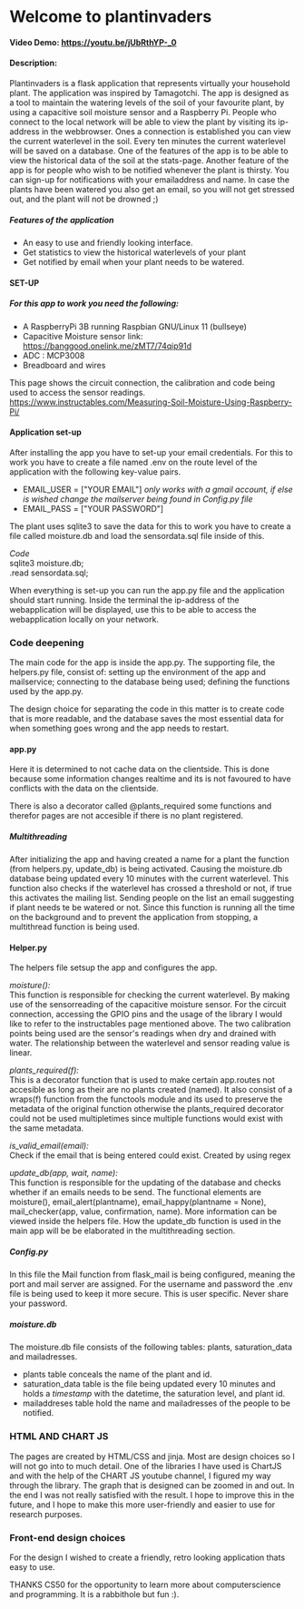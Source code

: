 # Welcome to plantinvaders # 
#### Video Demo:  https://youtu.be/jUbRthYP-_0
#### Description:

Plantinvaders is a flask application that represents virtually your household plant. The application was inspired by Tamagotchi. The app is designed as a tool to maintain the watering levels of the soil of your favourite plant, by using a capacitive soil moisture sensor and a Raspberry Pi. People who connect to the local network will be able to view the plant by visiting its ip-address in the webbrowser. Ones a connection is established you can view the current waterlevel in the soil. Every ten minutes the current waterlevel will be saved on a database. One of the features of the app is to be able to view the historical data of the soil at the stats-page. Another feature of the app is for people who wish to be notified whenever the plant is thirsty. You can sign-up for notifications with your emailaddress and name. In case the plants have been watered you also get an email, so you will not get stressed out, and the plant will not be drowned ;)

##### Features of the application #####

- An easy to use and friendly looking interface.
- Get statistics to view the historical waterlevels of your plant
- Get notified by email when your plant needs to be watered.

#### SET-UP ####

##### For this app to work you need the following: #####

- A RaspberryPi 3B running Raspbian GNU/Linux 11 (bullseye)
- Capacitive Moisture sensor link: https://banggood.onelink.me/zMT7/74qip91d
- ADC : MCP3008
- Breadboard and wires

This page shows the circuit connection, the calibration and code being used to access the sensor readings.
https://www.instructables.com/Measuring-Soil-Moisture-Using-Raspberry-Pi/

#### Application set-up ####

After installing the app you have to set-up your email credentials. For this to work you have to create a file named .env on the route level of the application with the following key-value pairs.
- EMAIL_USER = ["YOUR EMAIL"] *only works with a gmail account, if else is wished change the mailserver being found in Config.py file*
- EMAIL_PASS = ["YOUR PASSWORD"]

The plant uses sqlite3 to save the data for this to work you have to create a file called moisture.db and load the sensordata.sql file inside of this.  

*Code*   
sqlite3 moisture.db;  
.read sensordata.sql;  

When everything is set-up you can run the app.py file and the application should start running. Inside the terminal the ip-address of the webapplication will be displayed, use this to be able to access the webapplication locally on your network.

### Code deepening ###
The main code for the app is inside the app.py. The supporting file, the helpers.py file, consist of: setting up the environment of the app and mailservice; connecting to the database being used; defining the functions used by the app.py.

The design choice for separating the code in this matter is to create code that is more readable, and the database saves the most essential data for when something goes wrong and the app needs to restart.

#### app.py ####
Here it is determined to not cache data on the clientside. This is done because some information changes realtime and its is not favoured to have conflicts with the data on the clientside.

There is also a decorator called @plants_required some functions and therefor pages are not accesible if there is no plant registered.

##### Multithreading #####
After initializing the app and having created a name for a plant the function (from helpers.py, update_db) is being activated. Causing the moisture.db database being updated every 10 minutes with the current waterlevel. This function also checks if the waterlevel has crossed a threshold or not, if true this activates the mailing list. Sending people on the list an email suggesting if plant needs te be watered or not. Since this function is running all the time on the background and to prevent the application from stopping, a multithread function is being used.


#### Helper.py ####
The helpers file setsup the app and configures the app.

*moisture():*  
This function is responsible for checking the current waterlevel. By making use of the sensorreading of the capacitive moisture sensor. For the circuit connection, accessing the GPIO pins and the usage of the library I would like to refer to the instructables page mentioned above. The two calibration points being used are the sensor's readings when dry and drained with water. The relationship between the waterlevel and sensor reading value is linear. 

*plants_required(f):*  
This is a decorator function that is used to make certain app.routes not accesible as long as their are no plants created (named). It also consist of a wraps(f) function from the functools module and its used to preserve the metadata of the original function otherwise the plants_required decorator could not be used multipletimes since multiple functions would exist with the same metadata.

*is_valid_email(email):*  
Check if the email that is being entered could exist. Created by using regex

*update_db(app, wait, name):*  
This function is responsible for the updating of the database and checks whether if an emails needs to be send. The functional elements are moisture(), email_alert(plantname), email_happy(plantname = None), mail_checker(app, value, confirmation, name). More information can be viewed inside the helpers file. How the update_db function is used in the main app will be be elaborated in the multithreading section.

##### Config.py #####
In this file the Mail function from flask_mail is being configured, meaning the port and mail server are assigned. 
For the username and password the .env file is being used to keep it more secure. This is user specific. Never share your password.

##### moisture.db #####
The moisture.db file consists of the following tables: plants, saturation_data and mailadresses.
- plants table conceals the name of the plant and id.
- saturation_data table is the file being updated every 10 minutes and holds a *timestamp* with the datetime, the saturation level, and plant id.
- mailaddreses table hold the name and mailadresses of the people to be notified.

### HTML AND CHART JS ###
The pages are created by HTML/CSS and jinja. Most are design choices so I will not go into to much detail. One of the libraries I have used is ChartJS and with the help of the CHART JS youtube channel, I figured my way through the library. The graph that is designed can be zoomed in and out. In the end I was not really satisfied with the result. I hope to improve this in the future, and I hope to make this more user-friendly and easier to use for research purposes.

### Front-end design choices ###
For the design I wished to create a friendly, retro looking application thats easy to use.

THANKS CS50 for the opportunity to learn more about computerscience and programming. It is a rabbithole but fun :).

